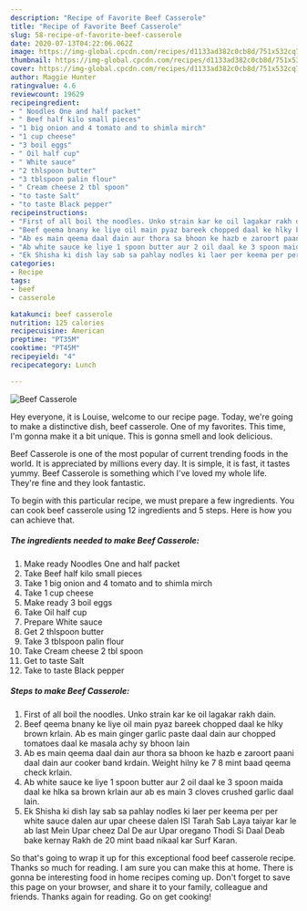 ```yaml
---
description: "Recipe of Favorite Beef Casserole"
title: "Recipe of Favorite Beef Casserole"
slug: 58-recipe-of-favorite-beef-casserole
date: 2020-07-13T04:22:06.062Z
image: https://img-global.cpcdn.com/recipes/d1133ad382c0cb8d/751x532cq70/beef-casserole-recipe-main-photo.jpg
thumbnail: https://img-global.cpcdn.com/recipes/d1133ad382c0cb8d/751x532cq70/beef-casserole-recipe-main-photo.jpg
cover: https://img-global.cpcdn.com/recipes/d1133ad382c0cb8d/751x532cq70/beef-casserole-recipe-main-photo.jpg
author: Maggie Hunter
ratingvalue: 4.6
reviewcount: 19629
recipeingredient:
- " Noodles One and half packet"
- " Beef half kilo small pieces"
- "1 big onion and 4 tomato and to shimla mirch"
- "1 cup cheese"
- "3 boil eggs"
- " Oil half cup"
- " White sauce"
- "2 thlspoon butter"
- "3 tblspoon palin flour"
- " Cream cheese 2 tbl spoon"
- "to taste Salt"
- "to taste Black pepper"
recipeinstructions:
- "First of all boil the noodles. Unko strain kar ke oil lagakar rakh dain."
- "Beef qeema bnany ke liye oil main pyaz bareek chopped daal ke hlky brown krlain. Ab es main ginger garlic paste daal dain aur chopped tomatoes daal ke masala achy sy bhoon lain"
- "Ab es main qeema daal dain aur thora sa bhoon ke hazb e zaroort paani daal dain aur cooker band krdain. Weight hilny ke 7 8 mint baad qeema check krlain."
- "Ab white sauce ke liye 1 spoon butter aur 2 oil daal ke 3 spoon maida daal ke hlka sa brown krlain aur ab es main 3 cloves crushed garlic daal lain."
- "Ek Shisha ki dish lay sab sa pahlay nodles ki laer per keema per per white sauce dalen aur upar cheese dalen ISI Tarah Sab Laya taiyar kar le ab last Mein Upar cheez Dal De aur Upar oregano Thodi Si Daal Deab bake kernay Rakh de 20 mint baad nikaal kar Surf Karan."
categories:
- Recipe
tags:
- beef
- casserole

katakunci: beef casserole 
nutrition: 125 calories
recipecuisine: American
preptime: "PT35M"
cooktime: "PT45M"
recipeyield: "4"
recipecategory: Lunch

---
```



![Beef Casserole](https://img-global.cpcdn.com/recipes/d1133ad382c0cb8d/751x532cq70/beef-casserole-recipe-main-photo.jpg)

Hey everyone, it is Louise, welcome to our recipe page. Today, we're going to make a distinctive dish, beef casserole. One of my favorites. This time, I'm gonna make it a bit unique. This is gonna smell and look delicious.

Beef Casserole is one of the most popular of current trending foods in the world. It is appreciated by millions every day. It is simple, it is fast, it tastes yummy. Beef Casserole is something which I've loved my whole life. They're fine and they look fantastic.




To begin with this particular recipe, we must prepare a few ingredients. You can cook beef casserole using 12 ingredients and 5 steps. Here is how you can achieve that.

<!--inarticleads1-->

##### The ingredients needed to make Beef Casserole:

1. Make ready  Noodles One and half packet
1. Take  Beef half kilo small pieces
1. Take 1 big onion and 4 tomato and to shimla mirch
1. Take 1 cup cheese
1. Make ready 3 boil eggs
1. Take  Oil half cup
1. Prepare  White sauce
1. Get 2 thlspoon butter
1. Take 3 tblspoon palin flour
1. Take  Cream cheese 2 tbl spoon
1. Get to taste Salt
1. Take to taste Black pepper




<!--inarticleads2-->

##### Steps to make Beef Casserole:

1. First of all boil the noodles. Unko strain kar ke oil lagakar rakh dain.
1. Beef qeema bnany ke liye oil main pyaz bareek chopped daal ke hlky brown krlain. Ab es main ginger garlic paste daal dain aur chopped tomatoes daal ke masala achy sy bhoon lain
1. Ab es main qeema daal dain aur thora sa bhoon ke hazb e zaroort paani daal dain aur cooker band krdain. Weight hilny ke 7 8 mint baad qeema check krlain.
1. Ab white sauce ke liye 1 spoon butter aur 2 oil daal ke 3 spoon maida daal ke hlka sa brown krlain aur ab es main 3 cloves crushed garlic daal lain.
1. Ek Shisha ki dish lay sab sa pahlay nodles ki laer per keema per per white sauce dalen aur upar cheese dalen ISI Tarah Sab Laya taiyar kar le ab last Mein Upar cheez Dal De aur Upar oregano Thodi Si Daal Deab bake kernay Rakh de 20 mint baad nikaal kar Surf Karan.




So that's going to wrap it up for this exceptional food beef casserole recipe. Thanks so much for reading. I am sure you can make this at home. There is gonna be interesting food in home recipes coming up. Don't forget to save this page on your browser, and share it to your family, colleague and friends. Thanks again for reading. Go on get cooking!
